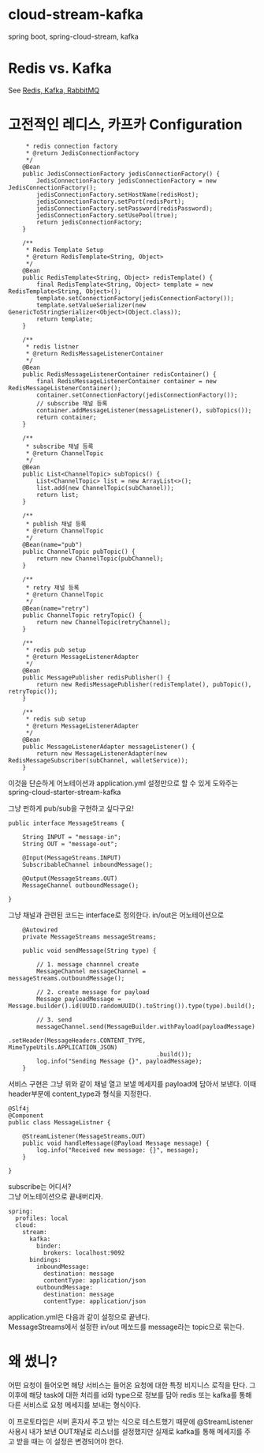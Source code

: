 # cloud-stream-kafka
spring boot, spring-cloud-stream, kafka


# Redis vs. Kafka

See [Redis, Kafka, RabbitMQ](https://donchev.is/post/redis-kafka-ra)    


# 고전적인 레디스, 카프카 Configuration    
    

```
	 * redis connection factory
	 * @return JedisConnectionFactory
	 */
	@Bean
    public JedisConnectionFactory jedisConnectionFactory() {
		JedisConnectionFactory jedisConnectionFactory = new JedisConnectionFactory();
		jedisConnectionFactory.setHostName(redisHost);
		jedisConnectionFactory.setPort(redisPort);
		jedisConnectionFactory.setPassword(redisPassword);
		jedisConnectionFactory.setUsePool(true);		
		return jedisConnectionFactory;
    }

	/**
	 * Redis Template Setup
	 * @return RedisTemplate<String, Object>
	 */
    @Bean
    public RedisTemplate<String, Object> redisTemplate() {
        final RedisTemplate<String, Object> template = new RedisTemplate<String, Object>();
        template.setConnectionFactory(jedisConnectionFactory());
        template.setValueSerializer(new GenericToStringSerializer<Object>(Object.class));
        return template;
    }

    /**
     * redis listner
     * @return RedisMessageListenerContainer
     */
    @Bean
    public RedisMessageListenerContainer redisContainer() {
        final RedisMessageListenerContainer container = new RedisMessageListenerContainer();
        container.setConnectionFactory(jedisConnectionFactory());
        // subscribe 채널 등록
        container.addMessageListener(messageListener(), subTopics());
        return container;
    }

    /**
     * subscribe 채널 등록
     * @return ChannelTopic
     */
    @Bean
    public List<ChannelTopic> subTopics() {
    	List<ChannelTopic> list = new ArrayList<>();
    	list.add(new ChannelTopic(subChannel));
        return list;
    }
    
    /**
     * publish 채널 등록
     * @return ChannelTopic
     */
    @Bean(name="pub")
    public ChannelTopic pubTopic() {
    	return new ChannelTopic(pubChannel);
    }
    
    /**
     * retry 채널 등록
     * @return ChannelTopic
     */
    @Bean(name="retry")
    public ChannelTopic retryTopic() {
    	return new ChannelTopic(retryChannel);
    }
    
    /**
     * redis pub setup
     * @return MessageListenerAdapter
     */   
    @Bean
    public MessagePublisher redisPublisher() {
        return new RedisMessagePublisher(redisTemplate(), pubTopic(), retryTopic());
    }

    /**
     * redis sub setup
     * @return MessageListenerAdapter
     */
    @Bean
    public MessageListenerAdapter messageListener() {
    	return new MessageListenerAdapter(new RedisMessageSubscriber(subChannel, walletService));
    }
```
    
        
이것을 단순하게 어노테이션과 application.yml 설정만으로 할 수 있게 도와주는 spring-cloud-starter-stream-kafka     

그냥 펀하게 pub/sub을 구현하고 싶다구요!

````
public interface MessageStreams {
	
	String INPUT = "message-in";
	String OUT = "message-out";
	
	@Input(MessageStreams.INPUT)
	SubscribableChannel inboundMessage();
	
	@Output(MessageStreams.OUT)
	MessageChannel outboundMessage();
	
}
````

그냥 채널과 관련된 코드는 interface로 정의한다.
in/out은 어노테이션으로
     
         
         
````
	@Autowired
	private MessageStreams messageStreams;
	
	public void sendMessage(String type) {
		
		// 1. message channnel create
		MessageChannel messageChannel = messageStreams.outboundMessage();
		
		// 2. create message for payload
		Message payloadMessage = Message.builder().id(UUID.randomUUID().toString()).type(type).build();
		
		// 3. send
		messageChannel.send(MessageBuilder.withPayload(payloadMessage)
										  .setHeader(MessageHeaders.CONTENT_TYPE, MimeTypeUtils.APPLICATION_JSON)
										  .build());
		log.info("Sending Message {}", payloadMessage);
	}
````
서비스 구현은 그냥 위와 같이 채널 열고 보낼 메세지를 payload에 담아서 보낸다. 이때 header부분에 content_type과 형식을 지정한다.    
    
    
    
````	         
@Slf4j
@Component
public class MessageListner {

	@StreamListener(MessageStreams.OUT)
	public void handleMessage(@Payload Message message) {
		log.info("Received new message: {}", message);
	}
	
}
````

subscribe는 어디서?    
그냥 어노테이션으로 끝내버리자.
     
````
spring:
  profiles: local
  cloud:
    stream:
      kafka:
        binder:
          brokers: localhost:9092
      bindings:
        inboundMessage:
          destination: message
          contentType: application/json
        outboundMessage:
          destination: message
          contentType: application/json
````

application.yml은 다음과 같이 설정으로 끝낸다.    
MessageStreams에서 설정한 in/out 메쏘드를 message라는 topic으로 묶는다.    
    
    
# 왜 썼니?

어떤 요청이 들어오면 해당 서비스는 들어온 요청에 대한 특정 비지니스 로직을 탄다.
그 이후에 해당 task에 대한 처리를 id와 type으로 정보를 담아 redis 또는 kafka를 통해 다른 서비스로 요청 메세지를 보내는 형식이다.    

이 프로토타입은 서버 혼자서 주고 받는 식으로 테스트했기 때문에  @StreamListener사용시 내가 보낸 OUT채널로 리스너를 설정했지만 실제로 kafka를 통해 메세지를 주고 받을 때는 이 설정은 변경되어야 한다.